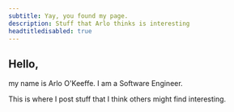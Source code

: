 ```yaml
---
subtitle: Yay, you found my page.
description: Stuff that Arlo thinks is interesting
headtitledisabled: true
---
```

## Hello,

my name is Arlo O'Keeffe. I am a Software Engineer.

This is where I post stuff that I think others might find interesting.
